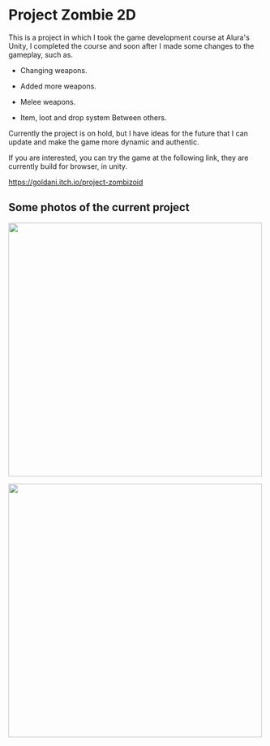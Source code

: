 # Project Zombie 2D

This is a project in which I took the game development course at Alura's Unity, I completed the course and soon after I made some changes to the gameplay, such as.

- Changing weapons.
- Added more weapons.
- Melee weapons.

- Item, loot and drop system
Between others.

Currently the project is on hold, but I have ideas for the future that I can update and make the game more dynamic and authentic.

If you are interested, you can try the game at the following link, they are currently build for browser, in unity.

https://goldani.itch.io/project-zombizoid

## Some photos of the current project

<p float="left">
 <img src="https://github.com/GabrielGoldani/ZumbiGame2D/assets/100892861/7048c563-43dc-4495-bc89-e32d20c68f2d" width="500"/>
</p>

<p float="left">
 <img src="https://github.com/GabrielGoldani/ZumbiGame2D/assets/100892861/5b787ea4-535c-47a6-941b-c710a59d6a10" width="500"/>
 </p>
